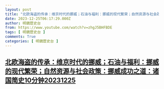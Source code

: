 ```yaml
---
layout: post
title: "北欧海盗的传承：维京时代的挪威；石油与福利：挪威的现代繁荣；自然资源与社会政策：挪威成功之道：诸国简史10分钟20231225"
date: 2023-12-25T06:17:29.000Z
author: 明鏡歷史台
from: https://www.youtube.com/watch?v=zhgJ5BHFBDE
tags: [ 明鏡歷史台 ]
comments: True
categories: [ 明鏡歷史台 ]
---
```

<!--1703485049000-->
[北欧海盗的传承：维京时代的挪威；石油与福利：挪威的现代繁荣；自然资源与社会政策：挪威成功之道：诸国简史10分钟20231225](https://www.youtube.com/watch?v=zhgJ5BHFBDE)
------

<div>

</div>
